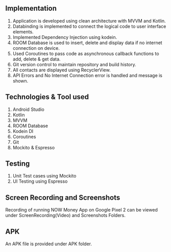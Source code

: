 

## Implementation

1. Application is developed using clean architecture with MVVM and Kotlin.
2. Databinding is implemented to connect the logical code to user interface elements.
3. Implemented Dependency Injection using kodein.
4. ROOM Database is used to insert, delete and display data if no internet connection on device.
5. Used Coroutines to pass code as asynchronous callback functions to add, delete & get data.
6. Git version control to maintain repository and build history.
7. All contacts are displayed using RecyclerView.
8. API Errors and No Internet Connection error is handled and message is shown.

## Technologies & Tool used
1. Android Studio
2. Kotlin
3. MVVM
4. ROOM Database
5. Kodein DI
6. Coroutines
7. Git
8. Mockito & Espresso

## Testing
1. Unit Test cases using Mockito
2. UI Testing using Espresso

## Screen Recording and Screenshots
Recording of running NOW Money App on Google Pixel 2 can be viewed under ScreenRecording(Video) and Screenshots Folders.

## APK
An APK file is provided under APK folder.
